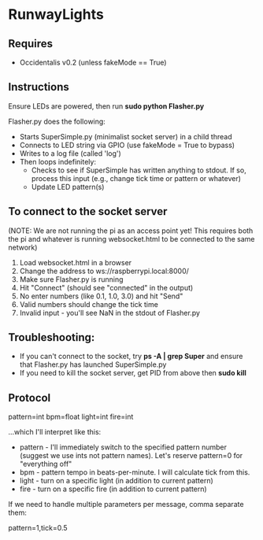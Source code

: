 RunwayLights
============

Requires
--------
* Occidentalis v0.2 (unless fakeMode == True)

Instructions
------------
Ensure LEDs are powered, then run **sudo python Flasher.py**

Flasher.py does the following:
* Starts SuperSimple.py (minimalist socket server) in a child thread
* Connects to LED string via GPIO (use fakeMode = True to bypass)
* Writes to a log file (called 'log')
* Then loops indefinitely:
  * Checks to see if SuperSimple has written anything to stdout. If so, process this input (e.g., change tick time or pattern or whatever)
  * Update LED pattern(s)

To connect to the socket server
-------------------------------

(NOTE: We are not running the pi as an access point yet! This requires both the pi and whatever is running websocket.html to be connected to the same network)

1. Load websocket.html in a browser
2. Change the address to ws://raspberrypi.local:8000/
3. Make sure Flasher.py is running
4. Hit "Connect" (should see "connected" in the output)
5. No enter numbers (like 0.1, 1.0, 3.0) and hit "Send"
 1. Valid numbers should change the tick time
 2. Invalid input - you'll see NaN in the stdout of Flasher.py
 

Troubleshooting:
----------------
* If you can't connect to the socket, try **ps -A | grep Super** and ensure that Flasher.py has launched SuperSimple.py
* If you need to kill the socket server, get PID from above then **sudo kill <pid>**

Protocol
--------
 pattern=int
 bpm=float
 light=int
 fire=int

...which I'll interpret like this:

* pattern - I'll immediately switch to the specified pattern number (suggest we use ints not pattern names). Let's reserve pattern=0 for "everything off"
* bpm - pattern tempo in beats-per-minute. I will calculate tick from this.
* light - turn on a specific light (in addition to current pattern)
* fire - turn on a specific fire (in addition to current pattern)

If we need to handle multiple parameters per message, comma separate them:

pattern=1,tick=0.5


